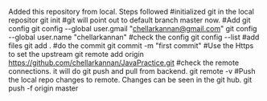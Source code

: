 Added this repository from local. Steps followed
#initialized git in the local repositor
git init
#git will point out to default branch master now. 
#Add git config
git config --global user.gmail "chellarkannan@gmail.com"
git config --global user.name "chellarkannan"
#check the config
git config --list
#add files
git add .
#do the commit
git commit -m "first commit"
#Use the Https to set the upstream
git remote add origin https://github.com/chellarkannan/JavaPractice.git
#check the remote connections. it will do git push and pull from backend.
git remote -v
#Push the local repo changes to remote. Changes can be seen in the git hub.
git push -f origin master
